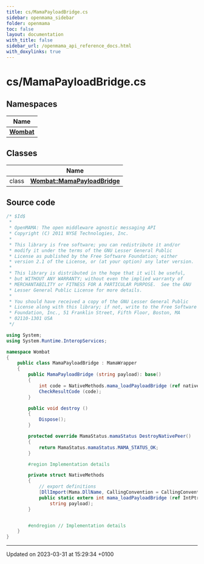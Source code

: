 ```yaml
---
title: cs/MamaPayloadBridge.cs
sidebar: openmama_sidebar
folder: openmama
toc: false
layout: documentation
with_title: false
sidebar_url: /openmama_api_reference_docs.html
with_doxylinks: true
---
```


# cs/MamaPayloadBridge.cs



## Namespaces

| Name           |
| -------------- |
| **[Wombat](namespaceWombat.html)**  |

## Classes

|                | Name           |
| -------------- | -------------- |
| class | **[Wombat::MamaPayloadBridge](classWombat_1_1MamaPayloadBridge.html)**  |




## Source code

```csharp
/* $Id$
 *
 * OpenMAMA: The open middleware agnostic messaging API
 * Copyright (C) 2011 NYSE Technologies, Inc.
 *
 * This library is free software; you can redistribute it and/or
 * modify it under the terms of the GNU Lesser General Public
 * License as published by the Free Software Foundation; either
 * version 2.1 of the License, or (at your option) any later version.
 *
 * This library is distributed in the hope that it will be useful,
 * but WITHOUT ANY WARRANTY; without even the implied warranty of
 * MERCHANTABILITY or FITNESS FOR A PARTICULAR PURPOSE.  See the GNU
 * Lesser General Public License for more details.
 *
 * You should have received a copy of the GNU Lesser General Public
 * License along with this library; if not, write to the Free Software
 * Foundation, Inc., 51 Franklin Street, Fifth Floor, Boston, MA
 * 02110-1301 USA
 */

using System;
using System.Runtime.InteropServices;

namespace Wombat
{
    public class MamaPayloadBridge : MamaWrapper
    {
        public MamaPayloadBridge (string payload): base()
        {
            int code = NativeMethods.mama_loadPayloadBridge (ref nativeHandle, payload);
            CheckResultCode (code);
        }

        public void destroy ()
        {
            Dispose();
        }

        protected override MamaStatus.mamaStatus DestroyNativePeer()
        {
            return MamaStatus.mamaStatus.MAMA_STATUS_OK;
        }

        #region Implementation details

        private struct NativeMethods
        {
            // export definitions
            [DllImport(Mama.DllName, CallingConvention = CallingConvention.Cdecl)]
            public static extern int mama_loadPayloadBridge (ref IntPtr impl,
                string payload);
        }


        #endregion // Implementation details
    }
}
```


-------------------------------

Updated on 2023-03-31 at 15:29:34 +0100
